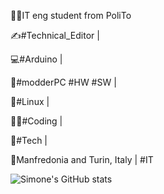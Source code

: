 👨‍🎓IT eng student from PoliTo

✍#Technical_Editor |

💻#Arduino |

📀#modderPC #HW #SW |

🐧#Linux |

👨‍💻#Coding |

🚦#Tech | 

🍕Manfredonia and Turin, Italy | #IT

![Simone's GitHub stats](https://github-readme-stats.vercel.app/api?username=simoneMoreWare&show_icons=true&theme=radical)

